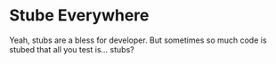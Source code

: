 # Stube Everywhere

Yeah, stubs are a bless for developer.
But sometimes so much code is stubed that all you test is... stubs?
